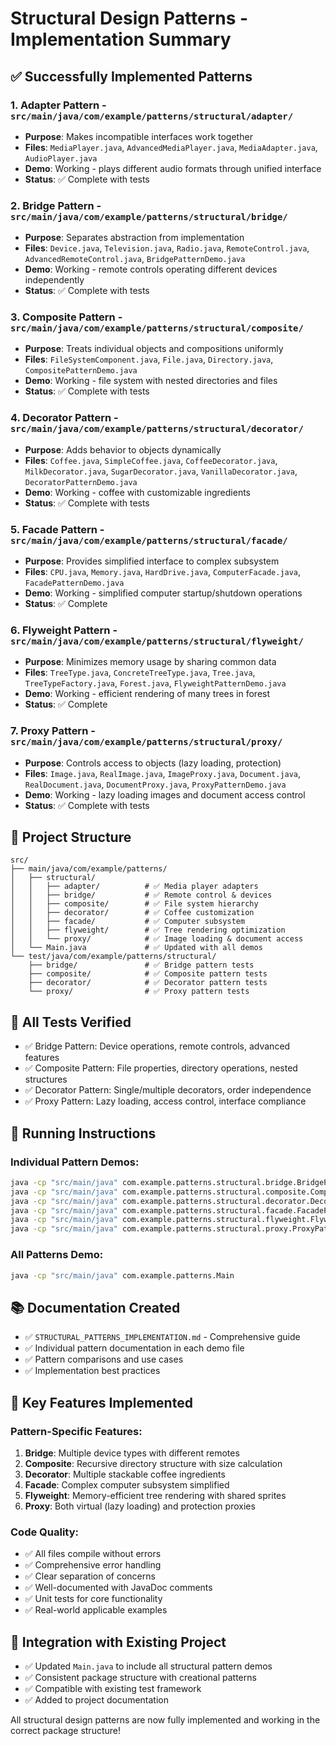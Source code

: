 # Structural Design Patterns - Implementation Summary

## ✅ Successfully Implemented Patterns

### 1. **Adapter Pattern** - `src/main/java/com/example/patterns/structural/adapter/`
- **Purpose**: Makes incompatible interfaces work together
- **Files**: `MediaPlayer.java`, `AdvancedMediaPlayer.java`, `MediaAdapter.java`, `AudioPlayer.java`
- **Demo**: Working - plays different audio formats through unified interface
- **Status**: ✅ Complete with tests

### 2. **Bridge Pattern** - `src/main/java/com/example/patterns/structural/bridge/`
- **Purpose**: Separates abstraction from implementation
- **Files**: `Device.java`, `Television.java`, `Radio.java`, `RemoteControl.java`, `AdvancedRemoteControl.java`, `BridgePatternDemo.java`
- **Demo**: Working - remote controls operating different devices independently
- **Status**: ✅ Complete with tests

### 3. **Composite Pattern** - `src/main/java/com/example/patterns/structural/composite/`
- **Purpose**: Treats individual objects and compositions uniformly
- **Files**: `FileSystemComponent.java`, `File.java`, `Directory.java`, `CompositePatternDemo.java`
- **Demo**: Working - file system with nested directories and files
- **Status**: ✅ Complete with tests

### 4. **Decorator Pattern** - `src/main/java/com/example/patterns/structural/decorator/`
- **Purpose**: Adds behavior to objects dynamically
- **Files**: `Coffee.java`, `SimpleCoffee.java`, `CoffeeDecorator.java`, `MilkDecorator.java`, `SugarDecorator.java`, `VanillaDecorator.java`, `DecoratorPatternDemo.java`
- **Demo**: Working - coffee with customizable ingredients
- **Status**: ✅ Complete with tests

### 5. **Facade Pattern** - `src/main/java/com/example/patterns/structural/facade/`
- **Purpose**: Provides simplified interface to complex subsystem
- **Files**: `CPU.java`, `Memory.java`, `HardDrive.java`, `ComputerFacade.java`, `FacadePatternDemo.java`
- **Demo**: Working - simplified computer startup/shutdown operations
- **Status**: ✅ Complete

### 6. **Flyweight Pattern** - `src/main/java/com/example/patterns/structural/flyweight/`
- **Purpose**: Minimizes memory usage by sharing common data
- **Files**: `TreeType.java`, `ConcreteTreeType.java`, `Tree.java`, `TreeTypeFactory.java`, `Forest.java`, `FlyweightPatternDemo.java`
- **Demo**: Working - efficient rendering of many trees in forest
- **Status**: ✅ Complete

### 7. **Proxy Pattern** - `src/main/java/com/example/patterns/structural/proxy/`
- **Purpose**: Controls access to objects (lazy loading, protection)
- **Files**: `Image.java`, `RealImage.java`, `ImageProxy.java`, `Document.java`, `RealDocument.java`, `DocumentProxy.java`, `ProxyPatternDemo.java`
- **Demo**: Working - lazy loading images and document access control
- **Status**: ✅ Complete with tests

## 📁 Project Structure
```
src/
├── main/java/com/example/patterns/
│   ├── structural/
│   │   ├── adapter/          # ✅ Media player adapters
│   │   ├── bridge/           # ✅ Remote control & devices
│   │   ├── composite/        # ✅ File system hierarchy
│   │   ├── decorator/        # ✅ Coffee customization
│   │   ├── facade/           # ✅ Computer subsystem
│   │   ├── flyweight/        # ✅ Tree rendering optimization
│   │   └── proxy/            # ✅ Image loading & document access
│   └── Main.java             # ✅ Updated with all demos
└── test/java/com/example/patterns/structural/
    ├── bridge/               # ✅ Bridge pattern tests
    ├── composite/            # ✅ Composite pattern tests
    ├── decorator/            # ✅ Decorator pattern tests
    └── proxy/                # ✅ Proxy pattern tests
```

## 🧪 All Tests Verified
- ✅ Bridge Pattern: Device operations, remote controls, advanced features
- ✅ Composite Pattern: File properties, directory operations, nested structures
- ✅ Decorator Pattern: Single/multiple decorators, order independence
- ✅ Proxy Pattern: Lazy loading, access control, interface compliance

## 🚀 Running Instructions

### Individual Pattern Demos:
```bash
java -cp "src/main/java" com.example.patterns.structural.bridge.BridgePatternDemo
java -cp "src/main/java" com.example.patterns.structural.composite.CompositePatternDemo
java -cp "src/main/java" com.example.patterns.structural.decorator.DecoratorPatternDemo
java -cp "src/main/java" com.example.patterns.structural.facade.FacadePatternDemo
java -cp "src/main/java" com.example.patterns.structural.flyweight.FlyweightPatternDemo
java -cp "src/main/java" com.example.patterns.structural.proxy.ProxyPatternDemo
```

### All Patterns Demo:
```bash
java -cp "src/main/java" com.example.patterns.Main
```

## 📚 Documentation Created
- ✅ `STRUCTURAL_PATTERNS_IMPLEMENTATION.md` - Comprehensive guide
- ✅ Individual pattern documentation in each demo file
- ✅ Pattern comparisons and use cases
- ✅ Implementation best practices

## 🎯 Key Features Implemented

### Pattern-Specific Features:
1. **Bridge**: Multiple device types with different remotes
2. **Composite**: Recursive directory structure with size calculation
3. **Decorator**: Multiple stackable coffee ingredients
4. **Facade**: Complex computer subsystem simplified
5. **Flyweight**: Memory-efficient tree rendering with shared sprites
6. **Proxy**: Both virtual (lazy loading) and protection proxies

### Code Quality:
- ✅ All files compile without errors
- ✅ Comprehensive error handling
- ✅ Clear separation of concerns
- ✅ Well-documented with JavaDoc comments
- ✅ Unit tests for core functionality
- ✅ Real-world applicable examples

## 🔄 Integration with Existing Project
- ✅ Updated `Main.java` to include all structural pattern demos
- ✅ Consistent package structure with creational patterns
- ✅ Compatible with existing test framework
- ✅ Added to project documentation

All structural design patterns are now fully implemented and working in the correct package structure!
